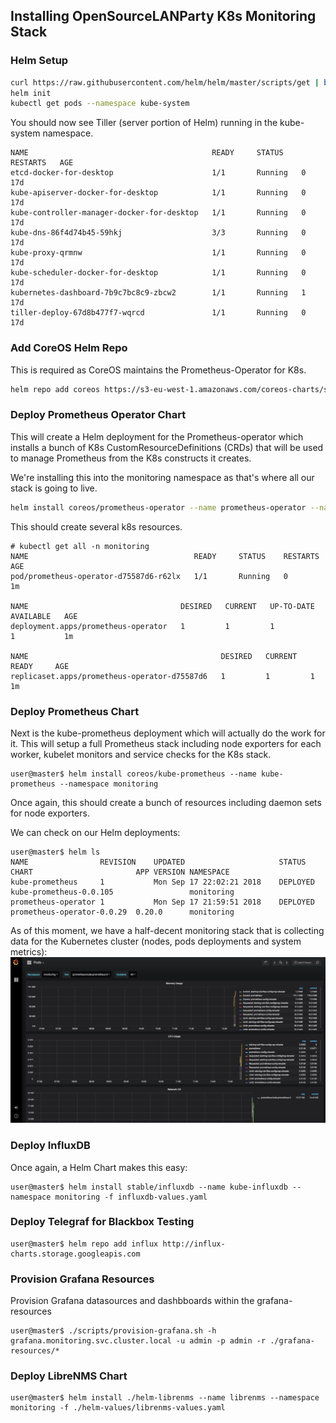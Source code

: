 ## Installing OpenSourceLANParty K8s Monitoring Stack

### Helm Setup
```bash
curl https://raw.githubusercontent.com/helm/helm/master/scripts/get | bash
helm init
kubectl get pods --namespace kube-system
```
You should now see Tiller (server portion of Helm) running in the kube-system namespace.

```
NAME                                         READY     STATUS    RESTARTS   AGE
etcd-docker-for-desktop                      1/1       Running   0          17d
kube-apiserver-docker-for-desktop            1/1       Running   0          17d
kube-controller-manager-docker-for-desktop   1/1       Running   0          17d
kube-dns-86f4d74b45-59hkj                    3/3       Running   0          17d
kube-proxy-qrmnw                             1/1       Running   0          17d
kube-scheduler-docker-for-desktop            1/1       Running   0          17d
kubernetes-dashboard-7b9c7bc8c9-zbcw2        1/1       Running   1          17d
tiller-deploy-67d8b477f7-wqrcd               1/1       Running   0          17d
```

### Add CoreOS Helm Repo
This is required as CoreOS maintains the Prometheus-Operator for K8s.
```bash
helm repo add coreos https://s3-eu-west-1.amazonaws.com/coreos-charts/stable/
```

### Deploy Prometheus Operator Chart
This will create a Helm deployment for the Prometheus-operator which installs a bunch of K8s CustomResourceDefinitions (CRDs) that will be used to manage Prometheus from the K8s constructs it creates.

We're installing this into the monitoring namespace as that's where all our stack is going to live.

```bash
helm install coreos/prometheus-operator --name prometheus-operator --namespace monitoring
```

This should create several k8s resources.
```
# kubectl get all -n monitoring
NAME                                     READY     STATUS    RESTARTS   AGE
pod/prometheus-operator-d75587d6-r62lx   1/1       Running   0          1m

NAME                                  DESIRED   CURRENT   UP-TO-DATE   AVAILABLE   AGE
deployment.apps/prometheus-operator   1         1         1            1           1m

NAME                                           DESIRED   CURRENT   READY     AGE
replicaset.apps/prometheus-operator-d75587d6   1         1         1         1m
```

### Deploy Prometheus Chart
Next is the kube-prometheus deployment which will actually do the work for it. This will setup a full Prometheus stack including node exporters for each worker, kubelet monitors and service checks for the K8s stack.
```
user@master$ helm install coreos/kube-prometheus --name kube-prometheus --namespace monitoring
```

Once again, this should create a bunch of resources including daemon sets for node exporters.

We can check on our Helm deployments:
```
user@master$ helm ls
NAME               	REVISION	UPDATED                 	STATUS  	CHART                     	APP VERSION	NAMESPACE
kube-prometheus    	1       	Mon Sep 17 22:02:21 2018	DEPLOYED	kube-prometheus-0.0.105   	           	monitoring
prometheus-operator	1       	Mon Sep 17 21:59:51 2018	DEPLOYED	prometheus-operator-0.0.29	0.20.0     	monitoring
```

As of this moment, we have a half-decent monitoring stack that is collecting data for the Kubernetes cluster (nodes, pods deployments and system metrics):
![Grafana dashboard for pods](kube-prometheus-grafana.png)

### Deploy InfluxDB
Once again, a Helm Chart makes this easy:
```
user@master$ helm install stable/influxdb --name kube-influxdb --namespace monitoring -f influxdb-values.yaml
```

### Deploy Telegraf for Blackbox Testing
```
user@master$ helm repo add influx http://influx-charts.storage.googleapis.com
```

### Provision Grafana Resources
Provision Grafana datasources and dashbboards within the grafana-resources
```
user@master$ ./scripts/provision-grafana.sh -h grafana.monitoring.svc.cluster.local -u admin -p admin -r ./grafana-resources/*
```

### Deploy LibreNMS Chart
```
user@master$ helm install ./helm-librenms --name librenms --namespace monitoring -f ./helm-values/librenms-values.yaml
```


